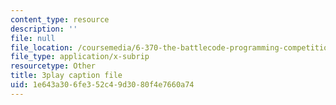 ```yaml
---
content_type: resource
description: ''
file: null
file_location: /coursemedia/6-370-the-battlecode-programming-competition-january-iap-2013/1e643a306fe352c49d3080f4e7660a74_dEXo0QyA-Rs.vtt
file_type: application/x-subrip
resourcetype: Other
title: 3play caption file
uid: 1e643a30-6fe3-52c4-9d30-80f4e7660a74
---
```

